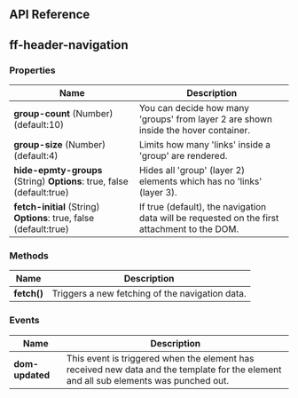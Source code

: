 ## API Reference
## ff-header-navigation

### Properties

| Name | Description |
| ---- | ----------- |
|**group-count** (Number) (default:10)|You can decide how many 'groups' from layer 2 are shown inside the hover container.|
|**group-size** (Number) (default:4)|Limits how many 'links' inside a 'group' are rendered.|
|**hide-epmty-groups** (String) **Options**: true, false (default:true) |Hides all 'group' (layer 2) elements which has no 'links' (layer 3).|
|**fetch-initial** (String) **Options**: true, false (default:true) | If true (default), the navigation data will be requested on the first attachment to the DOM.|

### Methods

| Name | Description |
| ---- | ----------- |
|**fetch()**|Triggers a new fetching of the navigation data.|

### Events

| Name | Description |
| ---- | ----------- |
|**dom-updated**|  This event is triggered when the element has received new data and the template for the element and all sub elements was punched out.|